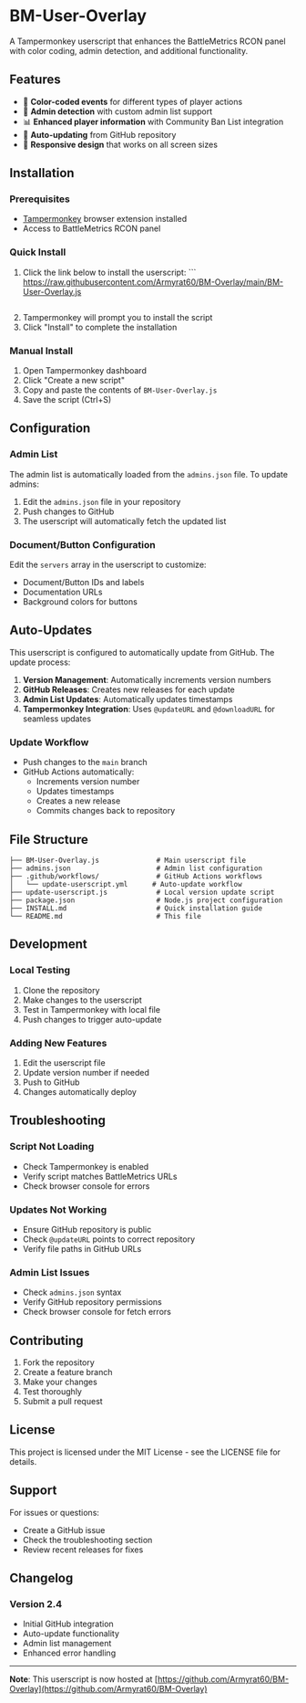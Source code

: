 # BM-User-Overlay

A Tampermonkey userscript that enhances the BattleMetrics RCON panel with color coding, admin detection, and additional functionality.

## Features

- 🎨 **Color-coded events** for different types of player actions
- 👑 **Admin detection** with custom admin list support
- 📊 **Enhanced player information** with Community Ban List integration
- 🔄 **Auto-updating** from GitHub repository
- 📱 **Responsive design** that works on all screen sizes

## Installation

### Prerequisites
- [Tampermonkey](https://www.tampermonkey.net/) browser extension installed
- Access to BattleMetrics RCON panel

### Quick Install
1. Click the link below to install the userscript:
       ```
    https://raw.githubusercontent.com/Armyrat60/BM-Overlay/main/BM-User-Overlay.js
    ```
2. Tampermonkey will prompt you to install the script
3. Click "Install" to complete the installation

### Manual Install
1. Open Tampermonkey dashboard
2. Click "Create a new script"
3. Copy and paste the contents of `BM-User-Overlay.js`
4. Save the script (Ctrl+S)

## Configuration

### Admin List
The admin list is automatically loaded from the `admins.json` file. To update admins:

1. Edit the `admins.json` file in your repository
2. Push changes to GitHub
3. The userscript will automatically fetch the updated list

### Document/Button Configuration
Edit the `servers` array in the userscript to customize:
- Document/Button IDs and labels
- Documentation URLs
- Background colors for buttons

## Auto-Updates

This userscript is configured to automatically update from GitHub. The update process:

1. **Version Management**: Automatically increments version numbers
2. **GitHub Releases**: Creates new releases for each update
3. **Admin List Updates**: Automatically updates timestamps
4. **Tampermonkey Integration**: Uses `@updateURL` and `@downloadURL` for seamless updates

### Update Workflow
- Push changes to the `main` branch
- GitHub Actions automatically:
  - Increments version number
  - Updates timestamps
  - Creates a new release
  - Commits changes back to repository

## File Structure

```
├── BM-User-Overlay.js              # Main userscript file
├── admins.json                     # Admin list configuration
├── .github/workflows/              # GitHub Actions workflows
│   └── update-userscript.yml      # Auto-update workflow
├── update-userscript.js            # Local version update script
├── package.json                    # Node.js project configuration
├── INSTALL.md                      # Quick installation guide
└── README.md                       # This file
```

## Development

### Local Testing
1. Clone the repository
2. Make changes to the userscript
3. Test in Tampermonkey with local file
4. Push changes to trigger auto-update

### Adding New Features
1. Edit the userscript file
2. Update version number if needed
3. Push to GitHub
4. Changes automatically deploy

## Troubleshooting

### Script Not Loading
- Check Tampermonkey is enabled
- Verify script matches BattleMetrics URLs
- Check browser console for errors

### Updates Not Working
- Ensure GitHub repository is public
- Check `@updateURL` points to correct repository
- Verify file paths in GitHub URLs

### Admin List Issues
- Check `admins.json` syntax
- Verify GitHub repository permissions
- Check browser console for fetch errors

## Contributing

1. Fork the repository
2. Create a feature branch
3. Make your changes
4. Test thoroughly
5. Submit a pull request

## License

This project is licensed under the MIT License - see the LICENSE file for details.

## Support

For issues or questions:
- Create a GitHub issue
- Check the troubleshooting section
- Review recent releases for fixes

## Changelog

### Version 2.4
- Initial GitHub integration
- Auto-update functionality
- Admin list management
- Enhanced error handling

---

**Note**: This userscript is now hosted at [https://github.com/Armyrat60/BM-Overlay](https://github.com/Armyrat60/BM-Overlay)
